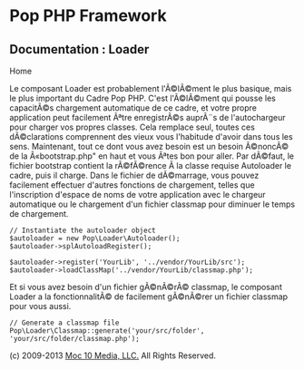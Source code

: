 Pop PHP Framework
=================

Documentation : Loader
----------------------

Home

Le composant Loader est probablement l'Ã©lÃ©ment le plus basique, mais
le plus important du Cadre Pop PHP. C'est l'Ã©lÃ©ment qui pousse les
capacitÃ©s chargement automatique de ce cadre, et votre propre
application peut facilement Ãªtre enregistrÃ©s auprÃ¨s de l'autochargeur
pour charger vos propres classes. Cela remplace seul, toutes ces
dÃ©clarations comprennent des vieux vous l'habitude d'avoir dans tous
les sens. Maintenant, tout ce dont vous avez besoin est un besoin
Ã©noncÃ© de la Â«bootstrap.php" en haut et vous Ãªtes bon pour aller.
Par dÃ©faut, le fichier bootstrap contient la rÃ©fÃ©rence Ã la classe
requise Autoloader le cadre, puis il charge. Dans le fichier de
dÃ©marrage, vous pouvez facilement effectuer d'autres fonctions de
chargement, telles que l'inscription d'espace de noms de votre
application avec le chargeur automatique ou le chargement d'un fichier
classmap pour diminuer le temps de chargement.

    // Instantiate the autoloader object
    $autoloader = new Pop\Loader\Autoloader();
    $autoloader->splAutoloadRegister();

    $autoloader->register('YourLib', '../vendor/YourLib/src');
    $autoloader->loadClassMap('../vendor/YourLib/classmap.php');

Et si vous avez besoin d'un fichier gÃ©nÃ©rÃ© classmap, le composant
Loader a la fonctionnalitÃ© de facilement gÃ©nÃ©rer un fichier classmap
pour vous aussi.

    // Generate a classmap file
    Pop\Loader\Classmap::generate('your/src/folder', 'your/src/folder/classmap.php');

\(c) 2009-2013 [Moc 10 Media, LLC.](http://www.moc10media.com) All
Rights Reserved.
